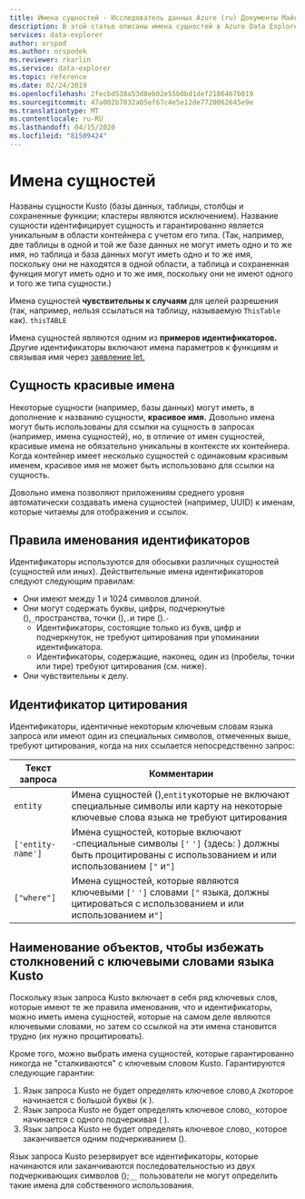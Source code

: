 ```yaml
---
title: Имена сущностей - Исследователь данных Azure (ru) Документы Майкрософт
description: В этой статье описаны имена сущностей в Azure Data Explorer.
services: data-explorer
author: orspod
ms.author: orspodek
ms.reviewer: rkarlin
ms.service: data-explorer
ms.topic: reference
ms.date: 02/24/2019
ms.openlocfilehash: 2fecbd538a53d8eb02e55b0bd1def2186467b019
ms.sourcegitcommit: 47a002b7032a05ef67c4e5e12de7720062645e9e
ms.translationtype: MT
ms.contentlocale: ru-RU
ms.lasthandoff: 04/15/2020
ms.locfileid: "81509424"
---
```

# <a name="entity-names"></a>Имена сущностей

Названы сущности Kusto (базы данных, таблицы, столбцы и сохраненные функции; кластеры являются исключением). Название сущности идентифицирует сущность и гарантированно является уникальным в области контейнера с учетом его типа.
(Так, например, две таблицы в одной и той же базе данных не могут иметь одно и то же имя, но таблица и база данных могут иметь одно и то же имя, поскольку они не находятся в одной области, а таблица и сохраненная функция могут иметь одно и то же имя, поскольку они не имеют одного и того же типа сущности.)

Имена сущностей **чувствительны к случаям** для целей разрешения (так, например, нельзя ссылаться на таблицу, называемую `ThisTable` как). `thisTABLE`

Имена сущностей являются одним из **примеров идентификаторов.** Другие идентификаторы включают имена параметров к функциям и связывая имя через [заявление let.](../letstatement.md)

## <a name="entity-pretty-names"></a>Сущность красивые имена

Некоторые сущности (например, базы данных) могут иметь, в дополнение к названию сущности, **красивое имя.** Довольно имена могут быть использованы для ссылки на сущность в запросах (например, имена сущностей), но, в отличие от имен сущностей, красивые имена не обязательно уникальны в контексте их контейнера. Когда контейнер имеет несколько сущностей с одинаковым красивым именем, красивое имя не может быть использовано для ссылки на сущность.

Довольно имена позволяют приложениям среднего уровня автоматически создавать имена сущностей (например, UUID) к именам, которые читаемы для отображения и ссылок.

## <a name="identifier-naming-rules"></a>Правила именования идентификаторов

<!-- TODO: This section should be reviewed and moved to its own page -->

Идентификаторы используются для обосывки различных сущностей (сущностей или иных).
Действительные имена идентификаторов следуют следующим правилам:
* Они имеют между 1 и 1024 символов длиной.
* Они могут содержать буквы, цифры, подчеркнутые (),`_`пространства, точки (),`.`и тире ().`-`
  * Идентификаторы, состоящие только из букв, цифр и подчеркнуток, не требуют цитирования при упоминании идентификатора.
  * Идентификаторы, содержащие, наконец, один из (пробелы, точки или тире) требуют цитирования (см. ниже).
* Они чувствительны к делу.

## <a name="identifier-quoting"></a>Идентификатор цитирования

Идентификаторы, идентичные некоторым ключевым словам языка запроса или имеют один из специальных символов, отмеченных выше, требуют цитирования, когда на них ссылается непосредственно запрос:

|Текст запроса         |Комментарии                          |
|-------------------|----------------------------------|
| `entity`          |Имена сущностей (),`entity`которые не включают специальные символы или карту на некоторые ключевые слова языка не требуют цитирования|
|`['entity-name']`  |Имена сущностей, которые включают `-`специальные символы `['` `']` (здесь: ) должны быть процитированы с использованием и или использованием `["` и`"]`|
|`["where"]`        |Имена сущностей, которые являются ключевыми `['` `']` словами `["` языка, должны цитироваться с использованием и или использованием и`"]`|

## <a name="naming-your-entities-to-avoid-collisions-with-kusto-language-keywords"></a>Наименование объектов, чтобы избежать столкновений с ключевыми словами языка Kusto

Поскольку язык запроса Kusto включает в себя ряд ключевых слов, которые имеют те же правила именования, что и идентификаторы, можно иметь имена сущностей, которые на самом деле являются ключевыми словами, но затем со ссылкой на эти имена становится трудно (их нужно процитировать).

Кроме того, можно выбрать имена сущностей, которые гарантированно никогда не "сталкиваются" с ключевым словом Kusto. Гарантируются следующие гарантии:

1. Язык запроса Kusto не будет определять ключевое слово,`A` `Z`которое начинается с большой буквы (к ).
2. Язык запроса Kusto не будет определять ключевое слово,`_`которое начинается с одного подчеркивая ( ).
3. Язык запроса Kusto не будет определять ключевое слово,`_`которое заканчивается одним подчеркиванием ().

Язык запроса Kusto резервирует все идентификаторы, которые начинаются или заканчиваются последовательностью из двух подчеркивающих символов ();`__` пользователи не могут определить такие имена для собственного использования.








